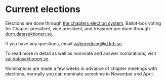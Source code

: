 # Current elections

Elections are done through [the chapters election system](https://val.datasektionen.se). Ballot-box voting for Chapter president, vice president, and treasurer are done through [durn.datasektionen.se](https://durn.datasektionen.se).

If you have any questions, email [valberedning@d.kth.se](mailto:valberedning@d.kth.se).

To read more in detail as well as nominate and answer nominations, visit [val.datasektionen.se](https://val.datasektionen.se).

Nominations are made a few weeks in advance of chapter meetings with elections, normally you can nominate sometime in November and April.

<div id="elections"></div>
<script type="text/javascript" src="https://val.datasektionen.se/js/cors/component.js"></script>

